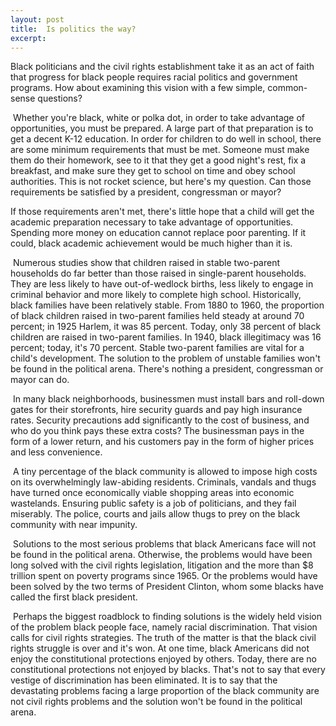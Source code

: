 ```yaml
---
layout: post
title:  Is politics the way?
excerpt:
---
```




            

    

            

Black politicians and the civil rights establishment take it as an act of faith that progress for black people requires racial politics and government programs. How about examining this vision with a few simple, common-sense questions?

 Whether you're black, white or polka dot, in order to take advantage of opportunities, you must be prepared. A large part of that preparation is to get a decent K-12 education. In order for children to do well in school, there are some minimum requirements that must be met. Someone must make them do their homework, see to it that they get a good night's rest, fix a breakfast, and make sure they get to school on time and obey school authorities. This is not rocket science, but here's my question. Can those requirements be satisfied by a president, congressman or mayor?

If those requirements aren't met, there's little hope that a child will get the academic preparation necessary to take advantage of opportunities. Spending more money on education cannot replace poor parenting. If it could, black academic achievement would be much higher than it is.

 Numerous studies show that children raised in stable two-parent households do far better than those raised in single-parent households. They are less likely to have out-of-wedlock births, less likely to engage in criminal behavior and more likely to complete high school. Historically, black families have been relatively stable. From 1880 to 1960, the proportion of black children raised in two-parent families held steady at around 70 percent; in 1925 Harlem, it was 85 percent. Today, only 38 percent of black children are raised in two-parent families. In 1940, black illegitimacy was 16 percent; today, it's 70 percent. Stable two-parent families are vital for a child's development. The solution to the problem of unstable families won't be found in the political arena. There's nothing a president, congressman or mayor can do.

 In many black neighborhoods, businessmen must install bars and roll-down gates for their storefronts, hire security guards and pay high insurance rates. Security precautions add significantly to the cost of business, and who do you think pays these extra costs? The businessman pays in the form of a lower return, and his customers pay in the form of higher prices and less convenience. 

 A tiny percentage of the black community is allowed to impose high costs on its overwhelmingly law-abiding residents. Criminals, vandals and thugs have turned once economically viable shopping areas into economic wastelands. Ensuring public safety is a job of politicians, and they fail miserably. The police, courts and jails allow thugs to prey on the black community with near impunity.

 Solutions to the most serious problems that black Americans face will not be found in the political arena. Otherwise, the problems would have been long solved with the civil rights legislation, litigation and the more than $8 trillion spent on poverty programs since 1965. Or the problems would have been solved by the two terms of President Clinton, whom some blacks have called the first black president.

 Perhaps the biggest roadblock to finding solutions is the widely held vision of the problem black people face, namely racial discrimination. That vision calls for civil rights strategies. The truth of the matter is that the black civil rights struggle is over and it's won. At one time, black Americans did not enjoy the constitutional protections enjoyed by others. Today, there are no constitutional protections not enjoyed by blacks. That's not to say that every vestige of discrimination has been eliminated. It is to say that the devastating problems facing a large proportion of the black community are not civil rights problems and the solution won't be found in the political arena.

        
